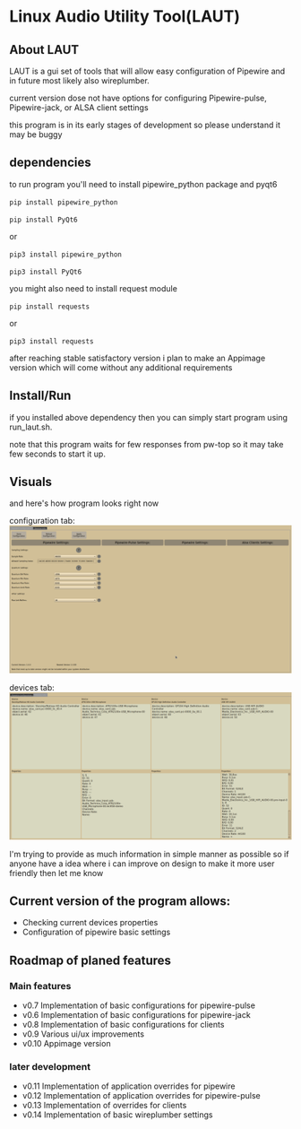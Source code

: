 # Linux Audio Utility Tool(LAUT)

## About LAUT
LAUT is a gui set of tools that will allow easy configuration of Pipewire and in future most likely also wireplumber.

current version dose not have options for configuring Pipewire-pulse, Pipewire-jack, or ALSA client settings

this program is in its early stages of development so please understand it may be buggy

## dependencies
to run program you'll need to install pipewire_python package and pyqt6

``pip install pipewire_python``

``pip install PyQt6``

or 

``pip3 install pipewire_python``

``pip3 install PyQt6``


you might also need to install request module

``pip install requests``

or 

``pip3 install requests``


after reaching stable satisfactory version i plan to make an Appimage version which will come without any additional requirements 

## Install/Run
if you installed above dependency then you can simply start program using run_laut.sh.

note that this program waits for few responses from pw-top so it may take few seconds to start it up.

## Visuals
and here's how program looks right now

configuration tab:
![pipewire configuration](redme_images/LAUT%20pipewire%20config.png)

devices tab:
![pipewire devices properties](redme_images/LAUT%20devices.png)

I'm trying to provide as much information in simple manner as possible so if anyone have a idea where i can improve on design to make it more user friendly then let me know

## Current version of the program allows:
- Checking current devices properties
- Configuration of pipewire basic settings

## Roadmap of planed features

### Main features
- v0.7 Implementation of basic configurations for pipewire-pulse
- v0.6 Implementation of basic configurations for pipewire-jack
- v0.8 Implementation of basic configurations for clients
- v0.9 Various ui/ux improvements
- v0.10 Appimage version

### later development
- v0.11 Implementation of application overrides for pipewire 
- v0.12 Implementation of application overrides for pipewire-pulse
- v0.13 Implementation of overrides for clients
- v0.14 Implementation of basic wireplumber settings
